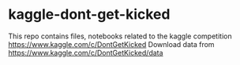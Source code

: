 # kaggle-dont-get-kicked
This repo contains files, notebooks related to the kaggle competition https://www.kaggle.com/c/DontGetKicked
Download data from https://www.kaggle.com/c/DontGetKicked/data
